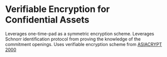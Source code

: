 # Verifiable Encryption for Confidential Assets

Leverages one-time-pad as a symmetric encryption scheme. Leverages Schnorr identification protocol from proving the
knowledge of the commitment openings. Uses verifiable encryption scheme
from [ASIACRYPT 2000](https://link.springer.com/chapter/10.1007/3-540-44448-3_25) 